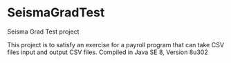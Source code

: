 # SeismaGradTest
Seisma Grad Test project

This project is to satisfy an exercise for a payroll program that can take CSV files input and output CSV files.
Compiled in Java SE 8, Version 8u302